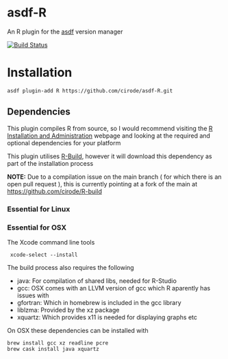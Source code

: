 # asdf-R
An R plugin for the [asdf](https://github.com/asdf-vm/asdf) version manager

[![Build Status](https://api.travis-ci.org/cirode/asdf-R.svg?branch=master)](https://travis-ci.org/cirode/asdf-R)

# Installation

    asdf plugin-add R https://github.com/cirode/asdf-R.git

## Dependencies

This plugin compiles R from source, so I would recommend visiting the [R Installation and Administration](https://cran.r-project.org/doc/manuals/r-release/R-admin.html) webpage and looking at the required and optional dependencies for your platform

This plugin utilises [R-Build](https://github.com/viking/R-build), however it will download this dependency as part of the installation process

__NOTE:__ Due to a compilation issue on the main branch ( for which there is an open pull request ), this is currently pointing at a fork of the main at https://github.com/cirode/R-build

### Essential for Linux


### Essential for OSX

The Xcode command line tools

     xcode-select --install

The build process also requires the following

- java: For compilation of shared libs, needed for R-Studio
- gcc: OSX comes with an LLVM version of gcc which R aparently has issues with
- gfortran: Which in homebrew is included in the gcc library
- liblzma: Provided by the xz package
- xquartz: Which provides x11 is needed for displaying graphs etc

On OSX these dependencies can be installed with
  
    brew install gcc xz readline pcre
    brew cask install java xquartz



